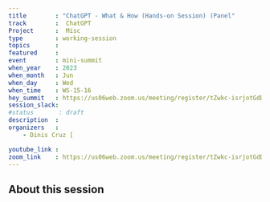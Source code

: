 ```yaml
---
title        : "ChatGPT - What & How (Hands-on Session) (Panel" 
track        :  ChatGPT
Project      :  Misc
type         : working-session
topics       :
featured     :
event        : mini-summit
when_year    : 2023
when_month   : Jun
when_day     : Wed
when_time    : WS-15-16
hey_summit   : https://us06web.zoom.us/meeting/register/tZwkc-isrjotGdDxTId9Y8qXIE4IcmnhonpW
session_slack:
#status       : draft
description  :
organizers   :
    - Dinis Cruz [

youtube_link :
zoom_link    : https://us06web.zoom.us/meeting/register/tZwkc-isrjotGdDxTId9Y8qXIE4IcmnhonpW
---
```


## About this session
